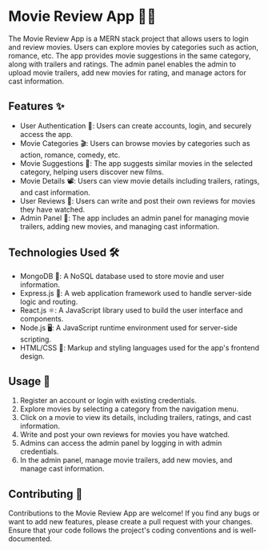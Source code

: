 # Movie Review App 🎥🍿

The Movie Review App is a MERN stack project that allows users to login and review movies. Users can explore movies by categories such as action, romance, etc. The app provides movie suggestions in the same category, along with trailers and ratings. The admin panel enables the admin to upload movie trailers, add new movies for rating, and manage actors for cast information.

## Features ✨
- User Authentication 🔐: Users can create accounts, login, and securely access the app.
- Movie Categories 🎬: Users can browse movies by categories such as action, romance, comedy, etc.
- Movie Suggestions 🎥: The app suggests similar movies in the selected category, helping users discover new films.
- Movie Details 📽️: Users can view movie details including trailers, ratings, and cast information.
- User Reviews 📝: Users can write and post their own reviews for movies they have watched.
- Admin Panel 👑: The app includes an admin panel for managing movie trailers, adding new movies, and managing cast information.

## Technologies Used 🛠️
- MongoDB 🍃: A NoSQL database used to store movie and user information.
- Express.js 🚀: A web application framework used to handle server-side logic and routing.
- React.js ⚛️: A JavaScript library used to build the user interface and components.
- Node.js 🖥️: A JavaScript runtime environment used for server-side scripting.
- HTML/CSS 🎨: Markup and styling languages used for the app's frontend design.

## Usage 🚀
1. Register an account or login with existing credentials.
2. Explore movies by selecting a category from the navigation menu.
3. Click on a movie to view its details, including trailers, ratings, and cast information.
4. Write and post your own reviews for movies you have watched.
5. Admins can access the admin panel by logging in with admin credentials.
6. In the admin panel, manage movie trailers, add new movies, and manage cast information.

## Contributing 🤝
Contributions to the Movie Review App are welcome! If you find any bugs or want to add new features, please create a pull request with your changes. Ensure that your code follows the project's coding conventions and is well-documented.
